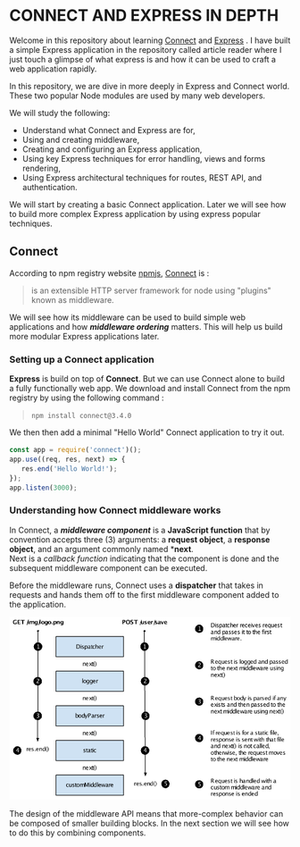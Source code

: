 # CONNECT AND EXPRESS IN DEPTH

Welcome in this repository about learning [Connect](https://www.npmjs.com/package/connect) and [Express](http://expressjs.com/) . I have built a simple Express application in the repository called article reader where I just touch a glimpse of what express is and how it can be used to craft a web application rapidly.

In this repository, we are dive in more deeply in Express and Connect world. These two popular Node modules are used by many web developers.

We will study the following:

- Understand what Connect and Express are for,
- Using and creating middleware,
- Creating and configuring an Express application,
- Using key Express techniques for error handling, views and forms rendering,
- Using Express architectural techniques for routes, REST API, and authentication.

We will start by creating a basic Connect application. Later we will see how to build more complex Express application by using express popular techniques.

## Connect

According to npm registry website [npmjs](https://www.npmjs.com/), [Connect](https://www.npmjs.com/package/connect) is :

> is an extensible HTTP server framework for node using "plugins" known as middleware.

We will see how its middleware can be used to build simple web applications and how ***middleware ordering*** matters. This will help us build more modular Express applications later.

### Setting up a Connect application

**Express** is build on top of **Connect**. But we can use Connect alone to build a fully functionally web app.
We download and install Connect from the npm registry by using the following command :

> `npm install connect@3.4.0`

We then then add a minimal "Hello World" Connect application to try it out.

```js
const app = require('connect')();
app.use((req, res, next) => {
   res.end('Hello World!');
});
app.listen(3000);
```

### Understanding how Connect middleware works

In Connect, a ***middleware component*** is a **JavaScript function** that by convention accepts three (3) arguments: a **request object**, a **response object**, and an argument commonly named ***next**.   
Next is a _callback function_ indicating that the component is done and the subsequent middleware component can be executed.

Before the middleware runs, Connect uses a **dispatcher** that takes in requests and hands them off to the first middleware component added to the application.

![Life cycle of two HTTP requests making their way through the Connect server](/assets/requests_lifecycle.png "Connect HTTP request life cycle")

The design of the middleware API means that more-complex behavior can be composed of smaller building blocks. In the next section we will see how to do this by combining components.

